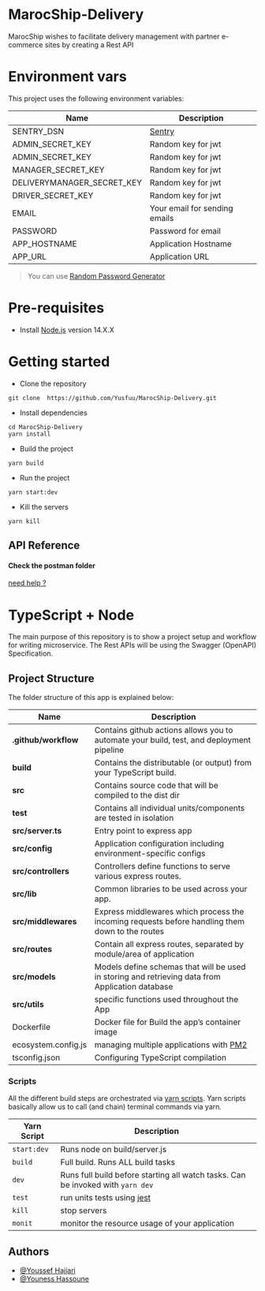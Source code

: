 # MarocShip-Delivery

MarocShip wishes to facilitate delivery management with partner e-commerce sites by creating a Rest API

# Environment vars

This project uses the following environment variables:

| Name                       | Description                                      |
| -------------------------- | ------------------------------------------------ |
| SENTRY_DSN                 | [Sentry](https://docs.sentry.io/platforms/node/) |
| ADMIN_SECRET_KEY           | Random key for jwt                               |
| ADMIN_SECRET_KEY           | Random key for jwt                               |
| MANAGER_SECRET_KEY         | Random key for jwt                               |
| DELIVERYMANAGER_SECRET_KEY | Random key for jwt                               |
| DRIVER_SECRET_KEY          | Random key for jwt                               |
| EMAIL                      | Your email for sending emails                    |
| PASSWORD                   | Password for email                               |
| APP_HOSTNAME               | Application Hostname                             |
| APP_URL                    | Application URL                                  |

> You can use [Random Password Generator](https://www.avast.com/random-password-generator)

# Pre-requisites

- Install [Node.js](https://nodejs.org/en/) version 14.X.X

# Getting started

- Clone the repository

```
git clone  https://github.com/Yusfuu/MarocShip-Delivery.git
```

- Install dependencies

```
cd MarocShip-Delivery
yarn install
```

- Build the project

```
yarn build
```

- Run the project

```
yarn start:dev
```

- Kill the servers

```
yarn kill
```

## API Reference

#### Check the postman folder

[need help ?](https://learning.postman.com/docs/getting-started/importing-and-exporting-data/)

# TypeScript + Node

The main purpose of this repository is to show a project setup and workflow for writing microservice. The Rest APIs will be using the Swagger (OpenAPI) Specification.

## Project Structure

The folder structure of this app is explained below:

| Name                 | Description                                                                                              |
| -------------------- | -------------------------------------------------------------------------------------------------------- |
| **.github/workflow** | Contains github actions allows you to automate your build, test, and deployment pipeline                 |
| **build**            | Contains the distributable (or output) from your TypeScript build.                                       |
| **src**              | Contains source code that will be compiled to the dist dir                                               |
| **test**             | Contains all individual units/components are tested in isolation                                         |
| **src/server.ts**    | Entry point to express app                                                                               |
| **src/config**       | Application configuration including environment-specific configs                                         |
| **src/controllers**  | Controllers define functions to serve various express routes.                                            |
| **src/lib**          | Common libraries to be used across your app.                                                             |
| **src/middlewares**  | Express middlewares which process the incoming requests before handling them down to the routes          |
| **src/routes**       | Contain all express routes, separated by module/area of application                                      |
| **src/models**       | Models define schemas that will be used in storing and retrieving data from Application database         |
| **src/utils**        | specific functions used throughout the App                                                               |
| Dockerfile           | Docker file for Build the app’s container image                                                          |
| ecosystem.config.js  | managing multiple applications with [PM2](https://pm2.keymetrics.io/docs/usage/application-declaration/) |
| tsconfig.json        | Configuring TypeScript compilation                                                                       |

### Scripts

All the different build steps are orchestrated via [yarn scripts](https://classic.yarnpkg.com/lang/en/docs/cli/run/).
Yarn scripts basically allow us to call (and chain) terminal commands via yarn.

| Yarn Script | Description                                                                     |
| ----------- | ------------------------------------------------------------------------------- |
| `start:dev` | Runs node on build/server.js                                                    |
| `build`     | Full build. Runs ALL build tasks                                                |
| `dev`       | Runs full build before starting all watch tasks. Can be invoked with `yarn dev` |
| `test`      | run units tests using [jest](https://jestjs.io/)                                |
| `kill`      | stop servers                                                                    |
| `monit`     | monitor the resource usage of your application                                  |

## Authors

- [@Youssef Hajjari](https://twitter.com/Yosufuu)
- [@Youness Hassoune](https://twitter.com/YounessHassoune)
